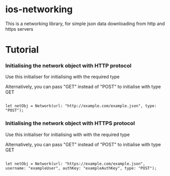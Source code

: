 # ios-networking
This is a networking library, for simple json data downloading from http and https servers

<h1>Tutorial</h1>
<h3>Initialising the network object with HTTP protocol</h3>
<p>Use this initialiser for initialising with the required type</p>
<p>Alternatively, you can pass "GET" instead of "POST" to initialise with type GET</p>
<code>
let netObj = Network(url: "http://example.com/example.json", type: "POST");
</code>
<h3>Initialising the network object with HTTPS protocol</h3>
<p>Use this initialiser for initialising with with the required type</p>
<p>Alternatively, you can pass "GET" instead of "POST" to initialise with type GET</p>
<code>
let netObj = Network(url: "https://example.com/example.json", username: "exampleUser", authKey: "exampleAuthKey", type: "POST");
</code>
